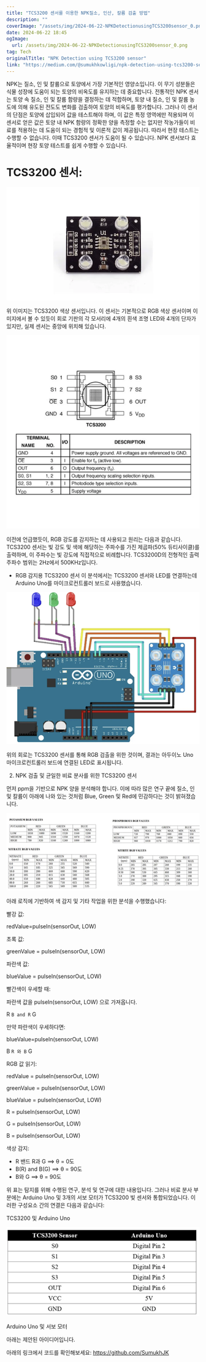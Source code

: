 ```yaml
---
title: "TCS3200 센서를 이용한 NPK질소, 인산, 칼륨 검출 방법"
description: ""
coverImage: "/assets/img/2024-06-22-NPKDetectionusingTCS3200sensor_0.png"
date: 2024-06-22 18:45
ogImage: 
  url: /assets/img/2024-06-22-NPKDetectionusingTCS3200sensor_0.png
tag: Tech
originalTitle: "NPK Detection using TCS3200 sensor"
link: "https://medium.com/@sumukhkowligi/npk-detection-using-tcs3200-sensor-fb34d40a674a"
---
```



NPK는 질소, 인 및 칼륨으로 토양에서 가장 기본적인 영양소입니다. 이 무기 성분들은 식물 성장에 도움이 되는 토양의 비옥도를 유지하는 데 중요합니다. 전통적인 NPK 센서는 토양 속 질소, 인 및 칼륨 함량을 결정하는 데 적합하며, 토양 내 질소, 인 및 칼륨 농도에 의해 유도된 전도도 변화를 검출하여 토양의 비옥도를 평가합니다. 그러나 이 센서의 단점은 토양에 삽입되어 값을 테스트해야 하며, 이 값은 특정 영역에만 적용되며 이 센서로 얻은 값은 토양 내 NPK 함량의 정확한 양을 측정할 수는 없지만 작농가들이 비료를 적용하는 데 도움이 되는 경험적 및 이론적 값이 제공됩니다. 따라서 현장 테스트는 수행할 수 없습니다. 이때 TCS3200 센서가 도움이 될 수 있습니다. NPK 센서보다 효율적이며 현장 토양 테스트를 쉽게 수행할 수 있습니다.

# TCS3200 센서:

![TCS3200](/assets/img/2024-06-22-NPKDetectionusingTCS3200sensor_0.png)

위 이미지는 TCS3200 색상 센서입니다. 이 센서는 기본적으로 RGB 색상 센서이며 이미지에서 볼 수 있듯이 회로 기판의 각 모서리에 4개의 흰색 조명 LED와 4개의 단자가 있지만, 실제 센서는 중앙에 위치해 있습니다.

<div class="content-ad"></div>


![TCS3200 Sensor](/assets/img/2024-06-22-NPKDetectionusingTCS3200sensor_1.png)

이전에 언급했듯이, RGB 강도를 감지하는 데 사용되고 원리는 다음과 같습니다. TCS3200 센서는 빛 강도 및 색에 해당하는 주파수를 가진 제곱파(50% 듀티사이클)를 출력하며, 이 주파수는 빛 강도에 직접적으로 비례합니다. TCS3200D의 전형적인 출력 주파수 범위는 2Hz에서 500KHz입니다.

- RGB 감지용 TCS3200 센서
이 분석에서는 TCS3200 센서와 LED를 연결하는데 Arduino Uno를 마이크로컨트롤러 보드로 사용했습니다.

![TCS3200 Sensor with Arduino Uno](/assets/img/2024-06-22-NPKDetectionusingTCS3200sensor_2.png)


<div class="content-ad"></div>

위의 회로는 TCS3200 센서를 통해 RGB 검출을 위한 것이며, 결과는 아두이노 Uno 마이크로컨트롤러 보드에 연결된 LED로 표시됩니다.

2. NPK 검출 및 균일한 비료 분사를 위한 TCS3200 센서

먼저 ppm을 기반으로 NPK 양을 분석해야 합니다. 이에 따라 많은 연구 끝에 질소, 인 및 칼륨이 아래에 나와 있는 것처럼 Blue, Green 및 Red에 민감하다는 것이 밝혀졌습니다.

![NPKDetectionusingTCS3200sensor](/assets/img/2024-06-22-NPKDetectionusingTCS3200sensor_3.png)

<div class="content-ad"></div>

아래 로직에 기반하여 색 감지 및 기타 작업을 위한 분석을 수행했습니다:

빨강 값:

redValue=pulseIn(sensorOut, LOW)

초록 값:

<div class="content-ad"></div>

greenValue = pulseIn(sensorOut, LOW)

파란색 값:

blueValue = pulseIn(sensorOut, LOW)

빨간색이 우세할 때:

<div class="content-ad"></div>


파란색 값을 pulseIn(sensorOut, LOW) 으로 가져옵니다.

R ` B and R ` G

만약 파란색이 우세하다면:

blueValue=pulseIn(sensorOut, LOW)


<div class="content-ad"></div>

B ` R 와 B ` G

RGB 값 읽기:

redValue = pulseIn(sensorOut, LOW)

greenValue = pulseIn(sensorOut, LOW)

<div class="content-ad"></div>

blueValue = pulseIn(sensorOut, LOW)

R = pulseIn(sensorOut, LOW)

G = pulseIn(sensorOut, LOW)  

B = pulseIn(sensorOut, LOW)

<div class="content-ad"></div>

색상 감지:

- R 밴드 R과 G ⟹ θ = 0도
- B(R) and B(G) ⟹ θ = 90도
- B와 G ⟹ θ = 90도

<div class="content-ad"></div>

위 표는 탐지를 위해 수행된 연구, 분석 및 연구에 대한 내용입니다. 그러나 비료 분사 부분에는 Arduino Uno 및 3개의 서보 모터가 TCS3200 빛 센서와 통합되었습니다. 이러한 구성요소 간의 연결은 다음과 같습니다:

TCS3200 및 Arduino Uno

![이미지](/assets/img/2024-06-22-NPKDetectionusingTCS3200sensor_4.png)

Arduino Uno 및 서보 모터

<div class="content-ad"></div>

아래는 제안된 아이디어입니다.

아래의 링크에서 코드를 확인해보세요: https://github.com/SumukhJK